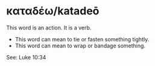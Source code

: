 # καταδέω/katadeō
This word is an action. It is a verb.

* This word can mean to tie or fasten something tightly.
* This word can mean to wrap or bandage something. 

See: Luke 10:34
